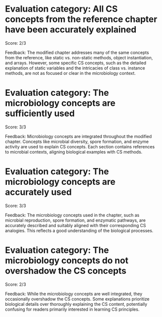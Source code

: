 # Evaluation category: All CS concepts from the reference chapter have been accurately explained

Score: 2/3

Feedback: The modified chapter addresses many of the same concepts from the reference, like static vs. non-static methods, object instantiation, and arrays. However, some specific CS concepts, such as the detailed explanation of static variables and the intricacies of class vs. instance methods, are not as focused or clear in the microbiology context.

# Evaluation category: The microbiology concepts are sufficiently used

Score: 3/3

Feedback: Microbiology concepts are integrated throughout the modified chapter. Concepts like microbial diversity, spore formation, and enzyme activity are used to explain CS concepts. Each section contains references to microbial contexts, aligning biological examples with CS methods.

# Evaluation category: The microbiology concepts are accurately used

Score: 3/3

Feedback: The microbiology concepts used in the chapter, such as microbial reproduction, spore formation, and enzymatic pathways, are accurately described and suitably aligned with their corresponding CS analogies. This reflects a good understanding of the biological processes.

# Evaluation category: The microbiology concepts do not overshadow the CS concepts

Score: 2/3

Feedback: While the microbiology concepts are well integrated, they occasionally overshadow the CS concepts. Some explanations prioritize biological details over thoroughly explaining the CS content, potentially confusing for readers primarily interested in learning CS principles.

